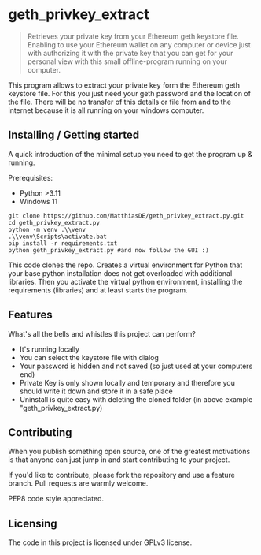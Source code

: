 # geth_privkey_extract
> Retrieves your private key from your Ethereum geth keystore file. Enabling to use your Ethereum wallet on any computer or device just with authorizing it with the private key that you can get for your personal view with this small offline-program running on your computer.

This program allows to extract your private key form the Ethereum geth keystore file. For this you just need your geth password and the location of the file. There will be no transfer of this details or file from and to the internet because it is all running on your windows computer.


## Installing / Getting started
A quick introduction of the minimal setup you need to get the program up &
running.

Prerequisites:
* Python >3.11
* Windows 11

```shell
git clone https://github.com/MatthiasDE/geth_privkey_extract.py.git
cd geth_privkey_extract.py
python -m venv .\\venv
.\\venv\Scripts\activate.bat
pip install -r requirements.txt
python geth_privkey_extract.py #and now follow the GUI :)
```

This code clones the repo. Creates a virtual environment for Python that your base python installation does not get overloaded with additional libraries. Then you activate the virtual python environment, installing the requirements (libraries) and at least starts the program.


## Features
What's all the bells and whistles this project can perform?
* It's running locally
* You can select the keystore file with dialog
* Your password is hidden and not saved (so just used at your computers end)
* Private Key is only shown locally and temporary and therefore you should write it down and store it in a safe place
* Uninstall is quite easy with deleting the cloned folder (in above example "geth_privkey_extract.py)


## Contributing
When you publish something open source, one of the greatest motivations is that
anyone can just jump in and start contributing to your project.

If you'd like to contribute, please fork the repository and use a feature
branch. Pull requests are warmly welcome.

PEP8 code style appreciated.


## Licensing
The code in this project is licensed under GPLv3 license.